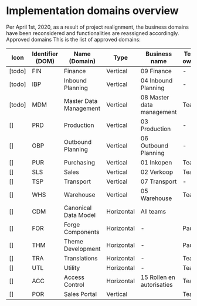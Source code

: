 # Implementation domains overview

Per April 1st, 2020, as a result of project realignment, the business domains have been reconsidered and functionalities are reassigned accordingly.
Approved domains
This is the list of approved domains:

Icon | Identifier (DOM) | Name (Domain) | Type | Business name | Technical ownership
-----|------------------|---------------|------|-----|---
[todo] | FIN | Finance | Vertical | 09 Finance | -
[todo] | IBP | Inbound Planning | Vertical | 04 Inbound Planning | -
[todo] | MDM | Master Data Management | Vertical | 08 Master data management | Team 1
[] | PRD | Production | Vertical | 03 Production | -
[] | OBP | Outbound Planning | Vertical | 06 Outbound Planning | -
[] | PUR | Purchasing | Vertical | 01 Inkopen | Team 1
[] | SLS | Sales | Vertical | 02 Verkoop | Team 3
[] | TSP | Transport | Vertical | 07 Transport | -
[] | WHS | Warehouse | Vertical | 05 Warehouse | Team 2
[] | CDM | Canonical Data Model | Horizontal | All teams
[] | FOR | Forge Components | Horizontal | - | Paul
[] | THM | Theme Development | Horizontal | - | Paul
[] | TRA | Translations | Horizontal | - | Team 3
[] | UTL | Utility | Horizontal | - | Team 3
[] | ACC | Access Control | Horizontal | 15 Rollen en autorisaties | Team 3
[] | POR | Sales Portal | Vertical | | Team
